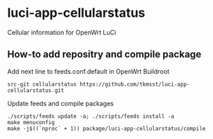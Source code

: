 # luci-app-cellularstatus

Cellular information for OpenWrt LuCi

## How-to add repositry and compile package

Add next line to feeds.conf.default in OpenWrt Buildroot

```
src-git cellularstatus https://github.com/tkmsst/luci-app-cellularstatus.git
```

Update feeds and compile packages

```
./scripts/feeds update -a; ./scripts/feeds install -a
make menuconfig
make -j$((`nproc` + 1)) package/luci-app-cellularstatus/compile

